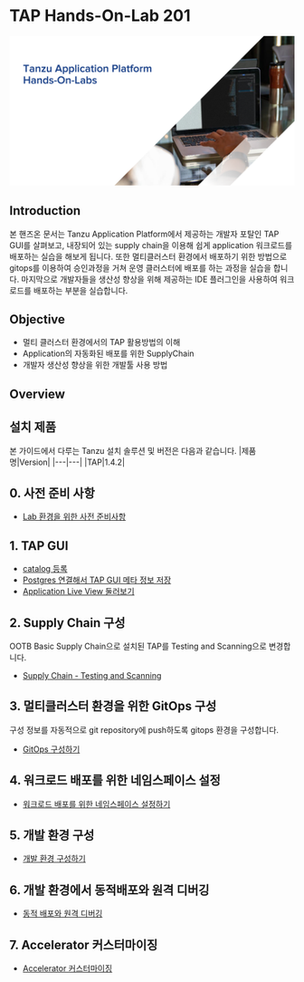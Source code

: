 # TAP Hands-On-Lab 201
![](./images/taphol_logo.png)

## Introduction
본 핸즈온 문서는 Tanzu Application Platform에서 제공하는 개발자 포탈인 TAP GUI를 살펴보고, 내장되어 있는 supply chain을 이용해 쉽게 application 워크로드를 배포하는 실습을 해보게 됩니다. 또한 멀티클러스터 환경에서 배포하기 위한 방법으로 gitops를 이용하여 승인과정을 거쳐 운영 클러스터에 배포를 하는 과정을 실습을 합니다. 마지막으로 개발자들을 생산성 향상을 위해 제공하는 IDE 플러그인을 사용하여 워크로드를 배포하는 부분을 실습합니다.

## Objective
- 멀티 클러스터 환경에서의 TAP 활용방법의 이해
- Application의 자동화된 배포를 위한 SupplyChain
- 개발자 생산성 향상을 위한 개발툴 사용 방법

## Overview


## 설치 제품
본 가이드에서 다루는 Tanzu 설치 솔루션 및 버전은 다음과 같습니다.
|제품명|Version|
|---|---|
|TAP|1.4.2|

## 0. 사전 준비 사항
- [Lab 환경을 위한 사전 준비사항](./install/lab_prepare.md)

## 1. TAP GUI
- [catalog 등록](./tap/catalog.md)
- [Postgres 연결해서 TAP GUI 메타 정보 저장](./tap/gui-meta.md)
- [Application Live View 둘러보기](./tap/alv.md)

## 2. Supply Chain 구성
OOTB Basic Supply Chain으로 설치된 TAP를 Testing and Scanning으로 변경합니다. 
- [Supply Chain - Testing and Scanning](./tap/ootb-testing-and-scanning.md)

## 3. 멀티클러스터 환경을 위한 GitOps 구성 
구성 정보를 자동적으로 git repository에 push하도록 gitops 환경을 구성합니다.
- [GitOps 구성하기](./tap/gitops.md)

## 4. 워크로드 배포를 위한 네임스페이스 설정
- [워크로드 배포를 위한 네임스페이스 설정하기](./install/dev-namespace.md)

## 5. 개발 환경 구성
- [개발 환경 구성하기](./tap/ide.md)

## 6. 개발 환경에서 동적배포와 원격 디버깅
- [동적 배포와 원격 디버깅](./tap/hotdeploy_debug.md)

## 7. Accelerator 커스터마이징
- [Accelerator 커스터마이징](./tap/accelerator.md)

